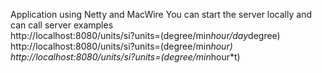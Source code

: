Application using Netty and MacWire
You can start the server locally and can call server
examples  
http://localhost:8080/units/si?units=(degree/min*hour/day*degree)
http://localhost:8080/units/si?units=(degree/min*hour)
http://localhost:8080/units/si?units=(degree/min*hour*t)
